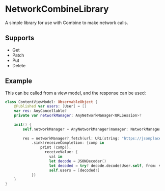 # NetworkCombineLibrary

A simple library for use with Combine to make network calls.

## Supports 
- Get
- Patch
- Put
- Delete

## Example
This can be called from a view model, and the response can be used:

```swift
class ContentViewModel: ObservableObject {
    @Published var users: [User] = []
    var res: AnyCancellable?
    private var networkManager: AnyNetworkManager<URLSession>?
    
    init() {
        self.networkManager = AnyNetworkManager(manager: NetworkManager(session: URLSession.shared))
        
        res = networkManager?.fetch(url: URL(string: "https://jsonplaceholder.typicode.com/posts/1")!, method: .get)
            .sink(receiveCompletion: {comp in
                print (comp)},
                  receiveValue: {
                    val in
                    let decode = JSONDecoder()
                    let decoded = try? decode.decode(User.self, from: val)
                    self.users = [decoded!]
            })
    }
}
```
